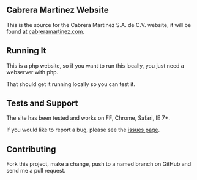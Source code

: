 ## Cabrera Martinez Website ##

This is the source for the Cabrera Martinez S.A. de C.V. website, it will be found at [cabreramartinez.com](http://cabreramartinez.com "cabreramartinez.com").

## Running It ##

This is a php website, so if you want to run this locally, you just need a webserver with php.

That should get it running locally so you can test it.  

## Tests and Support ##

The site has been tested and works on FF, Chrome, Safari, IE 7+.

If you would like to report a bug, please see the [issues page](https://github.com/lzcabrera/cabreramartinez/issues "issues page").

## Contributing ##

Fork this project, make a change, push to a named branch on GitHub and send me a pull request.